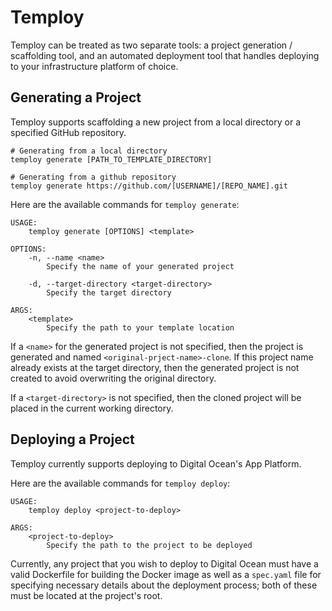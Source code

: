 # Temploy

Temploy can be treated as two separate tools: a project generation / scaffolding tool,
and an automated deployment tool that handles deploying to your infrastructure platform
of choice. 

## Generating a Project

Temploy supports scaffolding a new project from a local directory or a specified GitHub
repository.

```
# Generating from a local directory
temploy generate [PATH_TO_TEMPLATE_DIRECTORY]

# Generating from a github repository
temploy generate https://github.com/[USERNAME]/[REPO_NAME].git
```

Here are the available commands for `temploy generate`:
```
USAGE:
    temploy generate [OPTIONS] <template>

OPTIONS:
    -n, --name <name>
        Specify the name of your generated project

    -d, --target-directory <target-directory>    
        Specify the target directory

ARGS:
    <template>    
        Specify the path to your template location
```

If a `<name>` for the generated project is not specified, then the project is generated
and named `<original-prject-name>-clone`. If this project name already exists at the 
target directory, then the generated project is not created to avoid overwriting the 
original directory.

If a `<target-directory>` is not specified, then the cloned project will be placed in the
current working directory.

## Deploying a Project

Temploy currently supports deploying to Digital Ocean's App Platform. 

Here are the available commands for `temploy deploy`:
```
USAGE:
    temploy deploy <project-to-deploy>

ARGS:
    <project-to-deploy>
        Specify the path to the project to be deployed
```

Currently, any project that you wish to deploy to Digital Ocean must have a valid 
Dockerfile for building the Docker image as well as a `spec.yaml` file for 
specifying necessary details about the deployment process; both of these must be
located at the project's root. 
